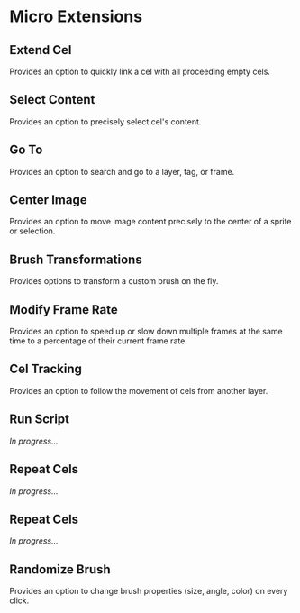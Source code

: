 # Micro Extensions

## Extend Cel

Provides an option to quickly link a cel with all proceeding empty cels.

## Select Content

Provides an option to precisely select cel's content.

## Go To

Provides an option to search and go to a layer, tag, or frame.

## Center Image

Provides an option to move image content precisely to the center of a sprite or selection.

## Brush Transformations

Provides options to transform a custom brush on the fly.

## Modify Frame Rate
Provides an option to speed up or slow down multiple frames at the same time to a percentage of their current frame rate.

## Cel Tracking

Provides an option to follow the movement of cels from another layer.

## Run Script

*In progress...*

## Repeat Cels

*In progress...*

## Repeat Cels

*In progress...*

## Randomize Brush

Provides an option to change brush properties (size, angle, color) on every click.